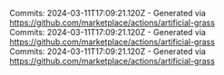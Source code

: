 Commits: 2024-03-11T17:09:21.120Z - Generated via https://github.com/marketplace/actions/artificial-grass
<br>
Commits: 2024-03-11T17:09:21.120Z - Generated via https://github.com/marketplace/actions/artificial-grass
<br>
Commits: 2024-03-11T17:09:21.120Z - Generated via https://github.com/marketplace/actions/artificial-grass
<br>
